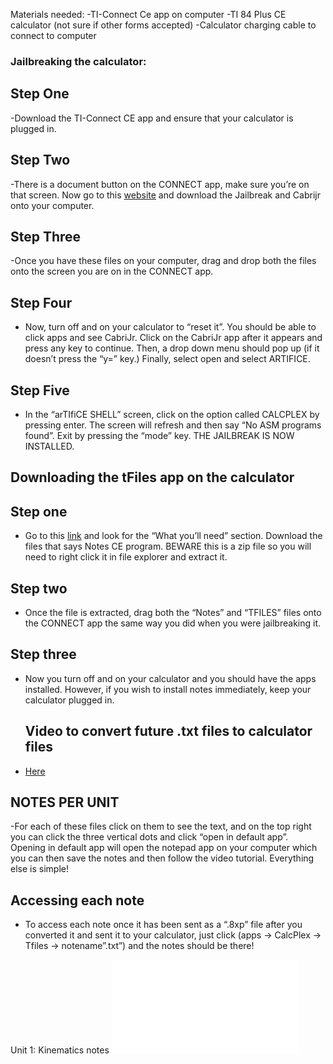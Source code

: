 Materials needed: 
-TI-Connect Ce app on computer
-TI 84 Plus CE calculator (not sure if other forms accepted)
-Calculator charging cable to connect to computer

### Jailbreaking the calculator:
## Step One
-Download the TI-Connect CE app and ensure that your calculator is plugged in.

## Step Two
-There is a document button on the CONNECT app, make sure you’re on that screen. Now go to this [website](https://calcplex.com/ti84plusce-jailbreak-tutorial/) and download the Jailbreak and Cabrijr onto your computer.

## Step Three
-Once you have these files on your computer, drag and drop both the files onto the screen you are on in the CONNECT app. 

## Step Four
- Now, turn off and on your calculator to “reset it”. You should be able to click apps and see CabriJr. Click on the CabriJr app after it appears and press any key to continue. Then, a drop down menu should pop up (if it doesn’t press the “y=” key.) Finally, select open and select ARTIFICE.

## Step Five
- In the “arTIfiCE SHELL” screen, click on the option called CALCPLEX by pressing enter. The screen will refresh and then say “No ASM programs found”. Exit by pressing the “mode” key. THE JAILBREAK IS NOW INSTALLED.


## Downloading the tFiles app on the calculator

## Step one
- Go to this [link](https://www.ti84calcwiz.com/how-to-put-notes-on-the-ti-84-plus-ce/) and look for the “What you’ll need” section. Download the files that says Notes CE program. BEWARE this is a zip file so you will need to right click it in file explorer and extract it.

## Step two
- Once the file is extracted, drag both the “Notes” and “TFILES” files onto the CONNECT app the same way you did when you were jailbreaking it. 

## Step three
- Now you turn off and on your calculator and you should have the apps installed. However, if you wish to install notes immediately, keep your calculator plugged in.
  
  
  ## Video to convert future .txt files to calculator files
- [Here](<- Herehttps://www.youtube.com/watch?v=3hCD1Pxdy3I&t=12s>)


## NOTES PER UNIT
-For each of these files click on them to see the text, and on the top right you can click the three vertical dots and click “open in default app”. Opening in default app will open the notepad app on your computer which you can then save the notes and then follow the video tutorial. Everything else is simple!

## Accessing each note
- To access each note once it has been sent as a “.8xp” file after you converted it and sent it to your calculator, just click (apps → CalcPlex → Tfiles → notename”.txt”) and the notes should be there!

Unit 1: Kinematics notes
  ![](U1kinematics.txt)


